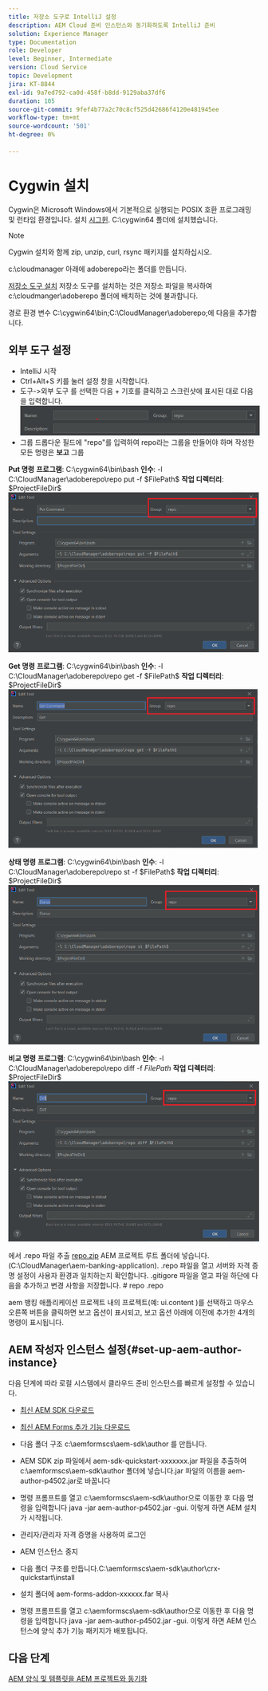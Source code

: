 ```yaml
---
title: 저장소 도구로 IntelliJ 설정
description: AEM Cloud 준비 인스턴스와 동기화하도록 IntelliJ 준비
solution: Experience Manager
type: Documentation
role: Developer
level: Beginner, Intermediate
version: Cloud Service
topic: Development
jira: KT-8844
exl-id: 9a7ed792-ca0d-458f-b8dd-9129aba37df6
duration: 105
source-git-commit: 9fef4b77a2c70c8cf525d42686f4120e481945ee
workflow-type: tm+mt
source-wordcount: '501'
ht-degree: 0%

---
```


# Cygwin 설치


Cygwin은 Microsoft Windows에서 기본적으로 실행되는 POSIX 호환 프로그래밍 및 런타임 환경입니다.
설치 [시그윈](https://www.cygwin.com/). C:\cygwin64 폴더에 설치했습니다.
>[!NOTE]
> Cygwin 설치와 함께 zip, unzip, curl, rsync 패키지를 설치하십시오.

c:\cloudmanager 아래에 adoberepo라는 폴더를 만듭니다.

[저장소 도구 설치](https://github.com/Adobe-Marketing-Cloud/tools/tree/master/repo) 저장소 도구를 설치하는 것은 저장소 파일을 복사하여 c:\cloudmanger\adoberepo 폴더에 배치하는 것에 불과합니다.

경로 환경 변수 C:\cygwin64\bin;C:\CloudManager\adoberepo;에 다음을 추가합니다.

## 외부 도구 설정

* IntelliJ 시작
* Ctrl+Alt+S 키를 눌러 설정 창을 시작합니다.
* 도구->외부 도구 를 선택한 다음 + 기호를 클릭하고 스크린샷에 표시된 대로 다음을 입력합니다.
  ![rep](assets/repo.png)
* 그룹 드롭다운 필드에 &quot;repo&quot;를 입력하여 repo라는 그룹을 만들어야 하며 작성한 모든 명령은 **보고** 그룹


**Put 명령**
**프로그램**: C:\cygwin64\bin\bash
**인수**: -l C:\CloudManager\adoberepo\repo put -f \$FilePath\$
**작업 디렉터리**: \$ProjectFileDir\$
![put 명령](assets/put-command.png)

**Get 명령**
**프로그램**: C:\cygwin64\bin\bash
**인수**: -l C:\CloudManager\adoberepo\repo get -f \$FilePath\$
**작업 디렉터리**: \$ProjectFileDir\$
![get-command](assets/get-command.png)

**상태 명령**
**프로그램**: C:\cygwin64\bin\bash
**인수**: -l C:\CloudManager\adoberepo\repo st -f \$FilePath\$
**작업 디렉터리**: \$ProjectFileDir\$
![status-command](assets/status-command.png)

**비교 명령**
**프로그램**: C:\cygwin64\bin\bash
**인수**: -l C:\CloudManager\adoberepo\repo diff -f $FilePath$
**작업 디렉터리**: \$ProjectFileDir\$
![diff-command](assets/diff-command.png)

에서 .repo 파일 추출 [repo.zip](assets/repo.zip) AEM 프로젝트 루트 폴더에 넣습니다. (C:\CloudManager\aem-banking-application). .repo 파일을 열고 서버와 자격 증명 설정이 사용자 환경과 일치하는지 확인합니다.
.gitigore 파일을 열고 파일 하단에 다음을 추가하고 변경 사항을 저장합니다. \# repo .repo

aem 뱅킹 애플리케이션 프로젝트 내의 프로젝트(예: ui.content )를 선택하고 마우스 오른쪽 버튼을 클릭하면 보고 옵션이 표시되고, 보고 옵션 아래에 이전에 추가한 4개의 명령이 표시됩니다.

## AEM 작성자 인스턴스 설정{#set-up-aem-author-instance}

다음 단계에 따라 로컬 시스템에서 클라우드 준비 인스턴스를 빠르게 설정할 수 있습니다.
* [최신 AEM SDK 다운로드](https://experience.adobe.com/#/downloads/content/software-distribution/en/aemcloud.html)

* [최신 AEM Forms 추가 기능 다운로드](https://experience.adobe.com/#/downloads/content/software-distribution/en/aemcloud.html)

* 다음 폴더 구조 c:\aemformscs\aem-sdk\author 를 만듭니다.

* AEM SDK zip 파일에서 aem-sdk-quickstart-xxxxxxx.jar 파일을 추출하여 c:\aemformscs\aem-sdk\author 폴더에 넣습니다.jar 파일의 이름을 aem-author-p4502.jar로 바꿉니다

* 명령 프롬프트를 열고 c:\aemformscs\aem-sdk\author으로 이동한 후 다음 명령을 입력합니다 java -jar aem-author-p4502.jar -gui. 이렇게 하면 AEM 설치가 시작됩니다.
* 관리자/관리자 자격 증명을 사용하여 로그인
* AEM 인스턴스 중지
* 다음 폴더 구조를 만듭니다.C:\aemformscs\aem-sdk\author\crx-quickstart\install
* 설치 폴더에 aem-forms-addon-xxxxxx.far 복사
* 명령 프롬프트를 열고 c:\aemformscs\aem-sdk\author으로 이동한 후 다음 명령을 입력합니다 java -jar aem-author-p4502.jar -gui. 이렇게 하면 AEM 인스턴스에 양식 추가 기능 패키지가 배포됩니다.

## 다음 단계

[AEM 양식 및 템플릿을 AEM 프로젝트와 동기화](./deploy-your-first-form.md)
